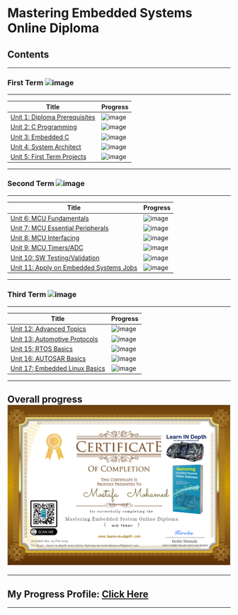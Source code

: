 # Mastering Embedded Systems Online Diploma 

## Contents

__________________________________________________________________
### First Term ![image](https://progress-bar.dev/100/?title=DONE)
__________________________________________________________________
| Title | Progress |
| ----- | ------|
| [Unit 1: Diploma Prerequisites](https://github.com/MostafaEdrees11/Mastering_Embedded_System_Online_Diploma) | ![image](https://progress-bar.dev/100/?title=No_Assignments&color=bababa) |
| [Unit 2: C Programming](https://github.com/MostafaEdrees11/Mastering_Embedded_System_Online_Diploma/tree/master/Unit2_C%20Programming) | ![image](https://progress-bar.dev/100/) |
| [Unit 3: Embedded C](https://github.com/MostafaEdrees11/Mastering_Embedded_System_Online_Diploma/tree/master/Unit3_Embedded%20C) | ![image](https://progress-bar.dev/100/) |
| [Unit 4: System Architect](https://github.com/MostafaEdrees11/Mastering_Embedded_System_Online_Diploma/tree/master/Unit4_System%20Architecture) | ![image](https://progress-bar.dev/100/) |
| [Unit 5: First Term Projects](https://github.com/MostafaEdrees11/Mastering_Embedded_System_Online_Diploma/tree/master/Unit5_First%20Term%20Projects) | ![image](https://progress-bar.dev/100/) |
__________________________________________________________________

### Second Term ![image](https://progress-bar.dev/0/?title=IN_PROGRESS&color=ff00ff)
__________________________________________________________________
| Title | Progress |
| ----- | ------|
| [Unit 6: MCU Fundamentals](https://github.com/MostafaEdrees11/Mastering_Embedded_System_Online_Diploma) | ![image](https://progress-bar.dev/60/) |
| [Unit 7: MCU Essential Peripherals](https://github.com/MostafaEdrees11/Mastering_Embedded_System_Online_Diploma) | ![image](https://progress-bar.dev/0/) |
| [Unit 8: MCU Interfacing](https://github.com/MostafaEdrees11/Mastering_Embedded_System_Online_Diploma) | ![image](https://progress-bar.dev/0/) |
| [Unit 9: MCU Timers/ADC](https://github.com/MostafaEdrees11/Mastering_Embedded_System_Online_Diploma) | ![image](https://progress-bar.dev/0/) |
| [Unit 10: SW Testing/Validation](https://github.com/MostafaEdrees11/Mastering_Embedded_System_Online_Diploma) | ![image](https://progress-bar.dev/0/) |
| [Unit 11: Apply on Embedded Systems Jobs](https://github.com/MostafaEdrees11/Mastering_Embedded_System_Online_Diploma) | ![image](https://progress-bar.dev/0/?title=Exams&color=bababa) |
__________________________________________________________________


### Third Term ![image](https://progress-bar.dev/0/?title=Start_Soon&color=ff0000)
__________________________________________________________________
| Title | Progress |
| ----- | ------|
| [Unit 12: Advanced Topics](https://github.com/MostafaEdrees11/Mastering_Embedded_System_Online_Diploma) | ![image](https://progress-bar.dev/0/) |
| [Unit 13: Automotive Protocols](https://github.com/MostafaEdrees11/Mastering_Embedded_System_Online_Diploma) | ![image](https://progress-bar.dev/0/) |
| [Unit 15: RTOS Basics](https://github.com/MostafaEdrees11/Mastering_Embedded_System_Online_Diploma) | ![image](https://progress-bar.dev/0/) |
| [Unit 16: AUTOSAR Basics](https://github.com/MostafaEdrees11/Mastering_Embedded_System_Online_Diploma) | ![image](https://progress-bar.dev/0/) |
| [Unit 17: Embedded Linux Basics](https://github.com/MostafaEdrees11/Mastering_Embedded_System_Online_Diploma) | ![image](https://progress-bar.dev/0/) |
__________________________________________________________________

## Overall progress ![image](https://github.com/MostafaEdrees11/Mastering_Embedded_System_Online_Diploma/blob/master/Midterm%20Certification.PNG)
___

## My Progress Profile: [Click Here](https://www.learn-in-depth.com/online-diploma/mostafaedrees018@gmail.com)

---
